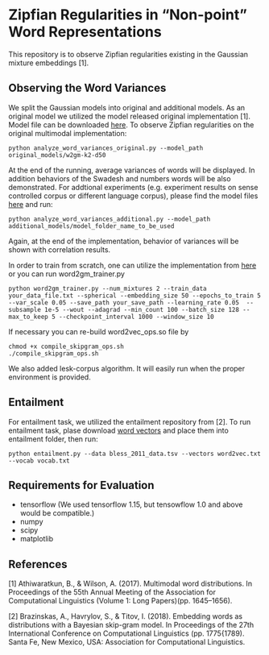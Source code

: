 # Zipfian Regularities in “Non-point” Word Representations

This repository is to observe Zipfian regularities existing in the Gaussian mixture embeddings [1].

## Observing the Word Variances

We split the Gaussian models into original and additional models. As an original model we utilized the model released original implementation [1]. Model file can be downloaded [here](https://drive.google.com/file/d/1BlNxIp8yQ-vG4zxWo_kjrAN2om-1gW4a/view?usp=sharing). To observe Zipfian regularities on the original multimodal implementation:

```
python analyze_word_variances_original.py --model_path original_models/w2gm-k2-d50
```
At the end of the running, average variances of words will be displayed. In addition behaviors of the Swadesh and numbers words will be also demonstrated.
For addtional experiments (e.g. experiment results on sense controlled corpus or different language corpus), please find the model files [here](https://drive.google.com/file/d/1kPWPyFwIXSc8KEcrUYYhWBvrBpDu3nkO/view?usp=sharing) and run:

```
python analyze_word_variances_additional.py --model_path additional_models/model_folder_name_to_be_used
```
Again, at the end of the implementation, behavior of variances will be shown with correlation results. 

In order to train from scratch, one can utilize the implementation from [here](https://github.com/benathi/word2gm) or you can run word2gm_trainer.py 

```
python word2gm_trainer.py --num_mixtures 2 --train_data your_data_file.txt --spherical --embedding_size 50 --epochs_to_train 5 --var_scale 0.05 --save_path your_save_path --learning_rate 0.05  --subsample 1e-5 --wout --adagrad --min_count 100 --batch_size 128 --max_to_keep 5 --checkpoint_interval 1000 --window_size 10
```
If necessary you can re-build word2vec_ops.so file by


```
chmod +x compile_skipgram_ops.sh
./compile_skipgram_ops.sh
```

We also added lesk-corpus algorithm. It will easily run when the proper environment is provided.

## Entailment

For entailment task, we utilized the entailment repository from [2]. To run entailment task, plase download [word vectors](https://drive.google.com/file/d/19uKgj4Uc3HiG2GFfNpsxjRYZi1nNLQix/view?usp=sharing) and place them into entailment folder, then run:

```
python entailment.py --data bless_2011_data.tsv --vectors word2vec.txt --vocab vocab.txt
```

## Requirements for Evaluation
* tensorflow (We used tensorflow 1.15, but tensowflow 1.0 and above would be compatible.)
* numpy
* scipy
* matplotlib

## References

[1] Athiwaratkun, B., & Wilson, A. (2017). Multimodal  word  distributions. In Proceedings of the 55th Annual Meeting of the Association for Computational Linguistics (Volume 1: Long  Papers)(pp. 1645–1656).

[2] Brazinskas, A., Havrylov, S., & Titov, I. (2018). Embedding words as distributions with a Bayesian skip-gram model. In Proceedings of the 27th International Conference on Computational Linguistics (pp. 1775{1789). Santa Fe, New Mexico, USA: Association for Computational Linguistics.
